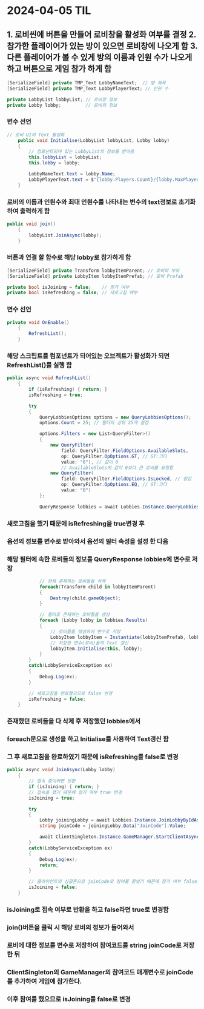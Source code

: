 # 2024-04-05 TIL
## 1. 로비씬에 버튼을 만들어 로비창을 활성화 여부를 결정    2. 참가한 플레이어가 있는 방이 있으면 로비창에 나오게 함    3. 다른 플레이어가 볼 수 있게 방의 이름과 인원 수가 나오게 하고 버튼으로 게임 참가 하게 함

```cs
[SerializeField] private TMP_Text LobbyNameText;  // 방 제목
[SerializeField] private TMP_Text LobbyPlayerText; // 인원 수

private LobbyList lobbyList; // 로비창 정보
private Lobby lobby;         // 로비의 정보
```
### 변수 선언

```cs
// 로비 UI의 Text 활성화
    public void Initialise(LobbyList lobbyList, Lobby lobby)
    {
        // 컴포넌트되어 있는 LobbyList의 정보를 받아옴
        this.lobbyList = lobbyList;
        this.lobby = lobby;

        LobbyNameText.text = lobby.Name;
        LobbyPlayerText.text = $"{lobby.Players.Count}/{lobby.MaxPlayers}";
    }
```
### 로비의 이름과 인원수와 최대 인원수를 나타내는 변수의 text정보로 초기화하여 출력하게 함

```cs
public void join()
    {
        lobbyList.JoinAsync(lobby);
    }
```
### 버튼과 연결 할 함수로 해당 lobby로 참가하게 함

```cs
[SerializeField] private Transform lobbyItemParent; // 로비의 부모
[SerializeField] private LobbyItem lobbyItemPrefab; // 로비 Prefab

private bool isJoining = false;    // 참가 여부
private bool isRefreshing = false; // 새로고침 여부
```
### 변수 선언

```cs
private void OnEnable()
    {
        RefreshList();
    }
```
### 해당 스크립트를 컴포넌트가 되어있는 오브젝트가 활성화가 되면 RefreshList()를 실행 함

```cs
public async void RefreshList()
    {
        if (isRefreshing) { return; }
        isRefreshing = true;

        try
        {
            QueryLobbiesOptions options = new QueryLobbiesOptions();
            options.Count = 25; // 필터의 상위 25개 설정

            options.Filters = new List<QueryFilter>()
            {
                new QueryFilter(
                    field: QueryFilter.FieldOptions.AvailableSlots,
                    op: QueryFilter.OpOptions.GT, // GT:크다
                    value: "0"), // 값이 0
                    // AvailableSlots의 값이 0보다 큰 로비를 요청함
                new QueryFilter(
                    field: QueryFilter.FieldOptions.IsLocked, // 잠김
                    op: QueryFilter.OpOptions.EQ, // GT:크다
                    value: "0")
            };

            QueryResponse lobbies = await Lobbies.Instance.QueryLobbiesAsync(options);
```
### 새로고침을 했기 때문에 isRefreshing을 true변경 후
### 옵션의 정보를 변수로 받아와서 옵션의 필터 속성을 설정 한 다음
### 해당 필터에 속한 로비들의 정보를 QueryResponse lobbies에 변수로 저장

```cs
            // 현재 존재하는 로비들을 삭제
            foreach(Transform child in lobbyItemParent)
            {
                Destroy(child.gameObject);
            }

            // 필터로 존재하는 로비들을 생성
            foreach (Lobby lobby in lobbies.Results)
            {
                // 로비들을 생성하여 변수로 저장
                LobbyItem lobbyItem = Instantiate(lobbyItemPrefab, lobbyItemParent);
                // 저장한 변수(로비)들의 Text 갱신
                lobbyItem.Initialise(this, lobby);
            }
        }
        catch(LobbyServiceException ex)
        {
            Debug.Log(ex);
        }

        // 새로고침을 완료했으므로 false 변경
        isRefreshing = false;
    }
```
### 존재했던 로비들을 다 삭제 후 저장했던 lobbies에서
### foreach문으로 생성을 하고 Initialise를 사용하여 Text갱신 함
### 그 후 새로고침을 완료하였기 때문에 isRefreshing를 false로 변경

```cs
public async void JoinAsync(Lobby lobby)
    {
        // 접속 중이라면 반환
        if (isJoining) { return; }
        // 접속을 했기 때문에 참가 여부 true 변경
        isJoining = true;

        try
        {
            Lobby joiningLobby = await Lobbies.Instance.JoinLobbyByIdAsync(lobby.Id);
            string joinCode = joiningLobby.Data["JoinCode"].Value;

            await ClientSingleton.Instance.GameManager.StartClientAsync(joinCode);
        }
        catch(LobbyServiceException ex)
        {
            Debug.Log(ex);
            return;
        }

        // 클라이언트의 싱글톤으로 joinCode로 참여를 끝냈기 때문에 참가 여부 false로 변경
        isJoining = false;
    }
```
### isJoining로 접속 여부로 반환을 하고 false라면 true로 변경함
### join()버튼을 클릭 시 해당 로비의 정보가 들어와서
### 로비에 대한 정보를 변수로 저장하여 참여코드를 string joinCode로 저장 한 뒤
### ClientSingleton의 GameManager의 참여코드 매개변수로 joinCode를 추가하여 게임에 참가한다.
### 이후 참여를 했으므로 isJoining를 false로 변경
    
